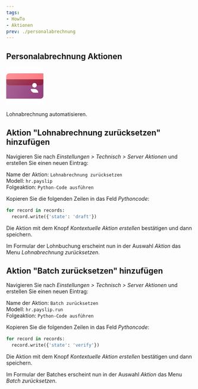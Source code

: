 ```yaml
---
tags:
- HowTo
- Aktionen
prev: ./personalabrechnung
---
```

## Personalabrechnung Aktionen
![icons_odoo_hr_payroll](assets/icons_odoo_hr_payroll.png)

Lohnabrechnung automatisieren.

## Aktion "Lohnabrechnung zurücksetzen" hinzufügen

Navigieren Sie nach *Einstellungen > Technisch > Server Aktionen* und erstellen Sie einen neuen Eintrag:

Name der Aktion: `Lohnabrechnung zurücksetzen`\
Modell: `hr.payslip`\
Folgeaktion: `Python-Code ausführen`

Kopieren Sie die folgenden Zeilen in das Feld *Pythoncode*:

```python
for record in records:  
  record.write({'state': 'draft'})
```

Die Aktion mit dem Knopf *Kontextuelle Aktion erstellen* bestätigen und dann speichern.

Im Formular der Lohnbuchung erscheint nun in der Auswahl *Aktion* das Menu *Lohnabrechnung zurücksetzen*.

## Aktion "Batch zurücksetzen" hinzufügen

Navigieren Sie nach *Einstellungen > Technisch > Server Aktionen* und erstellen Sie einen neuen Eintrag:

Name der Aktion: `Batch zurücksetzen`\
Modell: `hr.payslip.run`\
Folgeaktion: `Python-Code ausführen`

Kopieren Sie die folgenden Zeilen in das Feld *Pythoncode*:

```python
for record in records:
  record.write({'state': 'verify'})
```

Die Aktion mit dem Knopf *Kontextuelle Aktion erstellen* bestätigen und dann speichern.

Im Formular der Batches erscheint nun in der Auswahl *Aktion* das Menu *Batch zurücksetzen*.